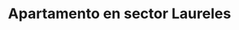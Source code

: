 ---
title: Apartamento en sector Laureles
description: Renta de apartamento amoblado en sector Laureles con un área de 40 m2, estrato 5, cerca al èxito. 1 habitación con 2 camas dobles, cocina totalmente amoblada, barra americana, WIFI, televisión Smart TV. Ventanales hacia la calle muy iluminado
address: Circular 73A, calle 35
area: 37
stratum: 5
bedrooms: 1
beds: 2
bathrooms: 1
kitchen: 1
kitchenFurnished: true
wifi: true
tv: true
tvType: Smart TV
propertyImages:
- image: ../static/uploads/luxury-bedroom.jpg
  altText: Habitación con 1 cama
- image: ../static/uploads/property-01-exterior.jpg
  altText: Habitación con 2 camas
featured: true
featuredImage: ../static/uploads/property-01-exterior.jpg
featuredImageAltText: Habitación con 1 cama
slug: apto-sector-laureles-circular-73a-calle-35
---